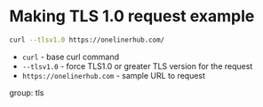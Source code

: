 # Making TLS 1.0 request example

```bash
curl --tlsv1.0 https://onelinerhub.com/
```

- `curl` - base curl command
- `--tlsv1.0` - force TLS1.0 or greater TLS version for the request
- `https://onelinerhub.com` - sample URL to request

group: tls


